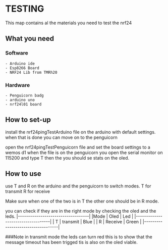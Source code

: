 # TESTING

This map contains al the materials you need to test the nrf24

## What you need
### Software
```
- Arduino ide
- Esp8266 Board
- NRF24 Lib from TMRh20
```
### Hardware
```
- Penguicorn badg
- arduino uno
- nrf24l01 board
```
## How to set-up

install the nrf24pingTestArduino file on the arduino with default settings.
when that is done you can move on to the penguicorn

open the nrf24pingTestPenguicorn file and set the board settings to a wemos d1
when the file is on the penguicorn you open the serial monitor on 115200 and type T then the you should se stats on the oled.

## How to use
use T and R on the arduino and the penguicorn to switch modes.
T for transmit
R for receive

Make sure when one of the two is in T the other one should be in R mode.

you can check if they are in the right mode by checking the oled and the leds.
|-----------------------------------|
|Mode	|   	Oled		|	  Led	      	|
|-----------------------------------|
|	T	  | 	transmit	|	  Blue      	|
|	R	  | 	Receive		|	  Green	      |
|-----------------------------------|

###Note
in transmit mode the leds can turn red this is to show that the message timeout has been trigged tis is also on the oled viable.
